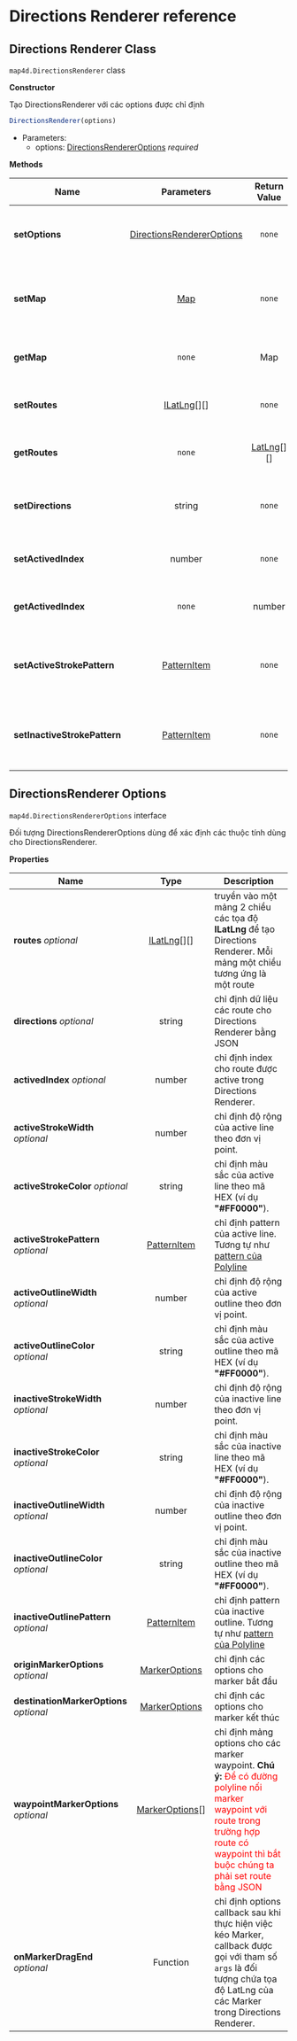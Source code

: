 # Directions Renderer reference

## Directions Renderer Class

`map4d.DirectionsRenderer` class

**Constructor** 

Tạo DirectionsRenderer với các options được chỉ định

```js
DirectionsRenderer(options)
```

- Parameters:
  - options: [DirectionsRendererOptions](/reference/directions-renderer?id=directionsrenderer-options) *required*

**Methods**

| Name                         | Parameters                              | Return Value | Description                                                                            |
|------------------------------|:---------------------------------------:|:------------:|----------------------------------------------------------------------------------------|
| **setOptions**|[DirectionsRendererOptions](/reference/directions-renderer?id=directionsrenderer-options)|`none`| Set options dùng để xác định các thuộc tính dùng cho DirectionsRenderer |
| **setMap**                   | [Map](/reference/map?id=map-class)      | `none`       | Thêm Directions Renderer vào map, nếu set map là **null** thì Directions Renderer sẽ bị xóa khỏi map |
| **getMap**                   | `none`                                  | Map          | Lấy đối tượng map mà Directions Renderer được thêm vào                                 |
| **setRoutes**                | [ILatLng](/reference/coordinates?id=ilatlng)[][]| `none`| Set mảng tọa độ các routes cho Directions Renderer                                    |
| **getRoutes**                | `none` |  [LatLng](/reference/coordinates?id=latlng)[][]| Get mảng tạo độ các routes của Directions Renderer                                    |
| **setDirections**            | string                                  | `none`       | Set dữ liệu các route cho Directions Renderer bằng JSON                                |
| **setActivedIndex**          | number                                  | `none`       | Set index của route muốn active trong Directions Renderer                              |
| **getActivedIndex**          | `none`                                  | number       | Get index của route đang active trong Directions Renderer                              |
| **setActiveStrokePattern**   | [PatternItem](/reference/map?id=patternitem)| `none`   | Set pattern cho active line trong Directions Renderer. Tương tự như [pattern của Polyline](/guides/polyline?id=_4-tạo-một-polyline-sử-dụng-pattern)|
| **setInactiveStrokePattern** | [PatternItem](/reference/map?id=patternitem)| `none`   | Set pattern cho inactive line trong Directions Renderer. Tương tự như [pattern của Polyline](/guides/polyline?id=_4-tạo-một-polyline-sử-dụng-pattern)|

## DirectionsRenderer Options

`map4d.DirectionsRendererOptions` interface

Đối tượng DirectionsRendererOptions dùng để xác định các thuộc tính dùng cho DirectionsRenderer.

**Properties**

| Name                         | Type                | Description                                                                                                                                                           |
|------------------------------|:-------------------:|-----------------------------------------------------------------------------------------------------------------------------------------------------------------------|
| **routes** *optional*        |[ILatLng](/reference/coordinates?id=ilatlng)[][]| truyền vào một mảng 2 chiều các tọa độ **ILatLng** để tạo Directions Renderer. Mỗi mảng một chiều tương ứng là một route                   |
| **directions** *optional*    | string              | chỉ định dữ liệu các route cho Directions Renderer bằng JSON                                      |
| **activedIndex** *optional*  | number              | chỉ định index cho route được active trong Directions Renderer.                                   |
| **activeStrokeWidth** *optional*   | number        | chỉ định độ rộng của active line theo đơn vị point.                                               |
| **activeStrokeColor** *optional*   | string        | chỉ định màu sắc của active line theo mã HEX (ví dụ **"#FF0000"**).                               |
| **activeStrokePattern** *optional* |[PatternItem](/reference/map?id=patternitem)| chỉ định pattern của active line. Tương tự như [pattern của Polyline](/guides/polyline?id=_4-tạo-một-polyline-sử-dụng-pattern)|
| **activeOutlineWidth** *optional*  | number        | chỉ định độ rộng của active outline theo đơn vị point.                                            |
| **activeOutlineColor** *optional*  | string        | chỉ định màu sắc của active outline theo mã HEX (ví dụ **"#FF0000"**).                            |
| **inactiveStrokeWidth** *optional* | number        | chỉ định độ rộng của inactive line theo đơn vị point.                                             |
| **inactiveStrokeColor** *optional* | string        | chỉ định màu sắc của inactive line theo mã HEX (ví dụ **"#FF0000"**).                             |
| **inactiveOutlineWidth** *optional*| number        | chỉ định độ rộng của inactive outline theo đơn vị point.                                          |
| **inactiveOutlineColor** *optional*| string        | chỉ định màu sắc của inactive outline theo mã HEX (ví dụ **"#FF0000"**).                          |
| **inactiveOutlinePattern** *optional*|[PatternItem](/reference/map?id=patternitem)| chỉ định pattern của inactive outline. Tương tự như [pattern của Polyline](/guides/polyline?id=_4-tạo-một-polyline-sử-dụng-pattern)|
| **originMarkerOptions** *optional* |[MarkerOptions](/reference/marker?id=marker-options)       | chỉ định các options cho marker bắt đầu               |
| **destinationMarkerOptions** *optional*|[MarkerOptions](/reference/marker?id=marker-options)   | chỉ định các options cho marker kết thúc              |
| **waypointMarkerOptions** *optional*|[MarkerOptions](/reference/marker?id=marker-options)[]    | chỉ định mảng options cho các marker waypoint. **Chú ý:** <span style="color:red">Để có đường polyline nối marker waypoint với route trong trường hợp route có waypoint thì bắt buộc chúng ta phải set route bằng JSON</span>|
| **onMarkerDragEnd** *optional*| Function           | chỉ định options callback sau khi thực hiện việc kéo Marker, callback được gọi với tham số `args` là đối tượng chứa tọa độ LatLng của các Marker trong Directions Renderer.|
